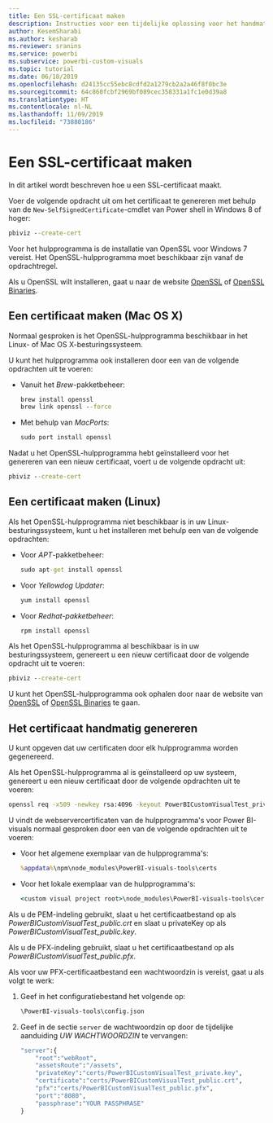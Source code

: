 ```yaml
---
title: Een SSL-certificaat maken
description: Instructies voor een tijdelijke oplossing voor het handmatig maken van certificaten voor Development Server
author: KesemSharabi
ms.author: kesharab
ms.reviewer: sranins
ms.service: powerbi
ms.subservice: powerbi-custom-visuals
ms.topic: tutorial
ms.date: 06/18/2019
ms.openlocfilehash: d24135cc55ebc8cdfd2a1279cb2a2a46f8f0bc3e
ms.sourcegitcommit: 64c860fcbf2969bf089cec358331a1fc1e0d39a8
ms.translationtype: HT
ms.contentlocale: nl-NL
ms.lasthandoff: 11/09/2019
ms.locfileid: "73880186"
---
```

# <a name="create-an-ssl-certificate"></a>Een SSL-certificaat maken

In dit artikel wordt beschreven hoe u een SSL-certificaat maakt.

Voer de volgende opdracht uit om het certificaat te genereren met behulp van de `New-SelfSignedCertificate`-cmdlet van Power shell in Windows 8 of hoger:

```cmd
pbiviz --create-cert
```

Voor het hulpprogramma is de installatie van OpenSSL voor Windows 7 vereist. Het OpenSSL-hulpprogramma moet beschikbaar zijn vanaf de opdrachtregel.

Als u OpenSSL wilt installeren, gaat u naar de website [OpenSSL](https://www.openssl.org) of [OpenSSL Binaries](https://wiki.openssl.org/index.php/Binaries).



## <a name="create-a-certificate-mac-os-x"></a>Een certificaat maken (Mac OS X)

Normaal gesproken is het OpenSSL-hulpprogramma beschikbaar in het Linux- of Mac OS X-besturingssysteem.

U kunt het hulpprogramma ook installeren door een van de volgende opdrachten uit te voeren:
* Vanuit het *Brew*-pakketbeheer:

    ```cmd
    brew install openssl
    brew link openssl --force
    ```

* Met behulp van *MacPorts*:

    ```cmd
    sudo port install openssl
    ```

Nadat u het OpenSSL-hulpprogramma hebt geïnstalleerd voor het genereren van een nieuw certificaat, voert u de volgende opdracht uit:

```cmd
pbiviz --create-cert
```

## <a name="create-a-certificate-linux"></a>Een certificaat maken (Linux)

Als het OpenSSL-hulpprogramma niet beschikbaar is in uw Linux-besturingssysteem, kunt u het installeren met behulp een van de volgende opdrachten:

* Voor *APT*-pakketbeheer:

    ```cmd
    sudo apt-get install openssl
    ```

* Voor *Yellowdog Updater*:

    ```cmd
    yum install openssl
    ```

* Voor *Redhat-pakketbeheer*:

    ```cmd
    rpm install openssl
    ```

Als het OpenSSL-hulpprogramma al beschikbaar is in uw besturingssysteem, genereert u een nieuw certificaat door de volgende opdracht uit te voeren:

```cmd
pbiviz --create-cert
```

U kunt het OpenSSL-hulpprogramma ook ophalen door naar de website van [OpenSSL](https://www.openssl.org) of [OpenSSL Binaries](https://wiki.openssl.org/index.php/Binaries) te gaan.

## <a name="generate-the-certificate-manually"></a>Het certificaat handmatig genereren

U kunt opgeven dat uw certificaten door elk hulpprogramma worden gegenereerd.

Als het OpenSSL-hulpprogramma al is geïnstalleerd op uw systeem, genereert u een nieuw certificaat door de volgende opdrachten uit te voeren:

```cmd
openssl req -x509 -newkey rsa:4096 -keyout PowerBICustomVisualTest_private.key -out PowerBICustomVisualTest_public.crt -days 365
```

U vindt de webservercertificaten van de hulpprogramma's voor Power BI-visuals normaal gesproken door een van de volgende opdrachten uit te voeren:

* Voor het algemene exemplaar van de hulpprogramma's:

    ```cmd
    %appdata%\npm\node_modules\PowerBI-visuals-tools\certs
    ```

* Voor het lokale exemplaar van de hulpprogramma's:

    ```cmd
    <custom visual project root>\node_modules\PowerBI-visuals-tools\certs
    ```

Als u de PEM-indeling gebruikt, slaat u het certificaatbestand op als *PowerBICustomVisualTest_public.crt* en slaat u privateKey op als *PowerBICustomVisualTest_public.key*.

Als u de PFX-indeling gebruikt, slaat u het certificaatbestand op als *PowerBICustomVisualTest_public.pfx*.

Als voor uw PFX-certificaatbestand een wachtwoordzin is vereist, gaat u als volgt te werk:
1. Geef in het configuratiebestand het volgende op:

    ```cmd
    \PowerBI-visuals-tools\config.json
    ```

1. Geef in de sectie `server` de wachtwoordzin op door de tijdelijke aanduiding *UW WACHTWOORDZIN* te vervangen:

    ```cmd
    "server":{
        "root":"webRoot",
        "assetsRoute":"/assets",
        "privateKey":"certs/PowerBICustomVisualTest_private.key",
        "certificate":"certs/PowerBICustomVisualTest_public.crt",
        "pfx":"certs/PowerBICustomVisualTest_public.pfx",
        "port":"8080",
        "passphrase":"YOUR PASSPHRASE"
    }
    ```

